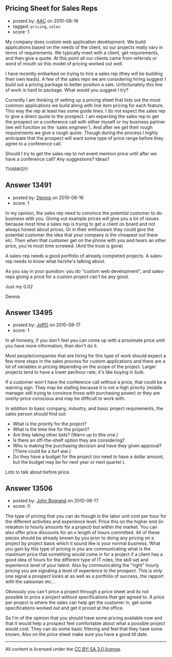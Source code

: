 ## Pricing Sheet for Sales Reps

- posted by: [AAC](https://stackexchange.com/users/-1/1696-aac) on 2010-08-16
- tagged: `pricing`, `sales`
- score: 1

My company does custom web application development.  We build applications based on the needs of the client, so our projects really vary in terms of requirements.  We typically meet with a client, get requirements, and then give a quote.  At this point all our clients came from referrals or word of mouth so this model of pricing worked out well.

I have recently embarked on trying to hire a sales rep (they will be building their own leads). A few of the sales reps we are considering hiring suggest I build out a pricing package to better position a sale.  Unfortunately this line of work is hard to package.  What would you suggest I try?  

Currently I am thinking of setting up a pricing sheet that lists out the most common applications we build along with line item pricing for each feature.  This way the rep at least has some guide lines.  I do not expect the sales rep to give a direct quote to the prospect.  I am expecting the sales rep to get the prospect on a conference call with either myself or my business partner (we will function as the 'sales engineer').  And after we get their rough requirements we give a rough quote.  Though during the process I highly anticipate that the prospect will want some type of price range before they agree to a conference call.

Should I try to get the sales rep to not event mention price until after we have a conference call? Any suggestions?  Ideas?  

THANKS!!!


## Answer 13491

- posted by: [Dennis](https://stackexchange.com/users/-1/3808-dennis) on 2010-08-16
- score: 1

In my opinion, the sales rep need to convince the potential customer to do business with you.
Giving out example prices will give you a lot of issues because most time a sales rep is trying to get a client on board and not always honest about prices. Or in their enthusiasm they could give the potential customer the idea that your company is the cheapest out there etc.
Then when that customer get on the phone with you and hears an other price, you're most time screwed. (And the trust is gone)

A sales-rep needs a good portfolio of already completed projects.
A sales-rep needs to know what he/she's talking about.

As you say in your question: you do "custom web development", and sales-reps giving a price
for a custom project can't be any good.

Just my 0.02

Dennis





## Answer 13495

- posted by: [JeffO](https://stackexchange.com/users/-1/1796-jeffo) on 2010-08-17
- score: 1

In all honesty, if you don't feel you can come up with a proximate price until you have more information, then don't do it.

Most people/companies that are hiring for this type of work should expect a few more steps in the sales process for custom applications and there are a lot of variables in pricing depending on the scope of the project. Larger projects tend to have a lower per/hour rate; it's like buying in bulk.

If a customer won't have the conference call without a price, that could be a warning sign. They may be stalling because it is not a high priority (middle manager still trying to convince those with purchasing power) or they are overly-price conscious and may be difficult to work with. 

In addition to basic company, industry, and basic project requirements, the sales person should find out:

 - What is the priority for the project?
 - What is the time line for the
   project?
 - Are they taking other bids? (Warm up to this one.)
 - Is there an off-the-shelf option they
   are considering?
 - Who is making the purchasing decision
   and have they given approval? (There could be a turf war.)
 - Do they have a budget for the project
   (no need to have a dollar amount, but
   the budget may be for next year or
   next quarter.).

Lots to talk about before price.


## Answer 13506

- posted by: [John Bogrand](https://stackexchange.com/users/-1/3577-john-bogrand) on 2010-08-17
- score: 0

The type of pricing that you can do though is the labor unit cost per hour for the different activities and experience level.  Price this on the higher end (in releation to hourly amounts for a project) but within the market.  You can also offer price discounts for an x length of hours committed.  All of these pieces should be already known by you prior to doing any pricing on a project by project basis which it sound like is your normal business.  What you gain by this type of pricing is you are communicating what is the maximum price that something would come in for a project if a client has a good idea of hours for the different type of IT roles, the skill set and experience level of your talent.  Also by communicating the "right" hourly pricing you are signaling a level of experience to the prospect.    This is only one signal a prospect looks at as well as a portfolio of success, the rapport with the salesman etc…

Obviously you can't price a project through a price sheet and its not possible to price a project without specifications that get agreed to.  A price per project is where the sales can help get the customer in, get some specifications worked out and get it priced at the office.  

So I'm of the opinion that you should have some pricing available now and that it would help a prospect feel comfortable about what a possible project would cost.  They can do some basic filtering and feel that they have some known.  Also on the price sheet make sure you have a good till date.



---

All content is licensed under the [CC BY-SA 3.0 license](https://creativecommons.org/licenses/by-sa/3.0/).
